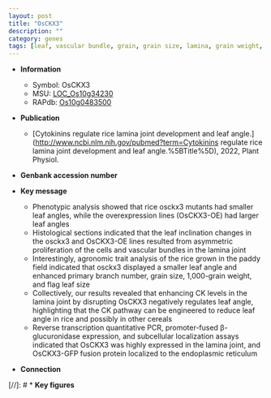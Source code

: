 ```yaml
---
layout: post
title: "OsCKX3"
description: ""
category: genes
tags: [leaf, vascular bundle, grain, grain size, lamina, grain weight, leaf angle, lamina joint, leaf size]
---
```


* **Information**  
    + Symbol: OsCKX3  
    + MSU: [LOC_Os10g34230](http://rice.uga.edu/cgi-bin/ORF_infopage.cgi?orf=LOC_Os10g34230)  
    + RAPdb: [Os10g0483500](https://rapdb.dna.affrc.go.jp/locus/?name=Os10g0483500)  

* **Publication**  
    + [Cytokinins regulate rice lamina joint development and leaf angle.](http://www.ncbi.nlm.nih.gov/pubmed?term=Cytokinins regulate rice lamina joint development and leaf angle.%5BTitle%5D), 2022, Plant Physiol.

* **Genbank accession number**  

* **Key message**  
    + Phenotypic analysis showed that rice osckx3 mutants had smaller leaf angles, while the overexpression lines (OsCKX3-OE) had larger leaf angles
    + Histological sections indicated that the leaf inclination changes in the osckx3 and OsCKX3-OE lines resulted from asymmetric proliferation of the cells and vascular bundles in the lamina joint
    + Interestingly, agronomic trait analysis of the rice grown in the paddy field indicated that osckx3 displayed a smaller leaf angle and enhanced primary branch number, grain size, 1,000-grain weight, and flag leaf size
    + Collectively, our results revealed that enhancing CK levels in the lamina joint by disrupting OsCKX3 negatively regulates leaf angle, highlighting that the CK pathway can be engineered to reduce leaf angle in rice and possibly in other cereals
    + Reverse transcription quantitative PCR, promoter-fused β-glucuronidase expression, and subcellular localization assays indicated that OsCKX3 was highly expressed in the lamina joint, and OsCKX3-GFP fusion protein localized to the endoplasmic reticulum

* **Connection**  

[//]: # * **Key figures**  


